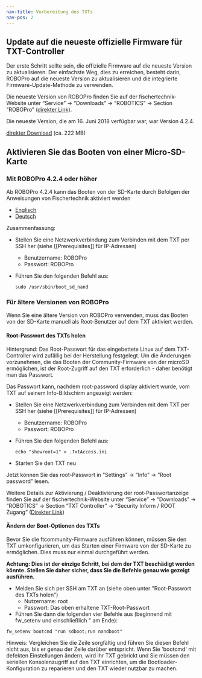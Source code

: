 ```yaml
---
nav-title: Vorbereitung des TXTs
nav-pos: 2
---
```


## Update auf die neueste offizielle Firmware für TXT-Controller
Der erste Schritt sollte sein, die offizielle Firmware auf die neueste Version zu aktualisieren. Der einfachste Weg, dies zu erreichen, besteht darin, ROBOPro auf die neueste Version zu aktualisieren und die integrierte Firmware-Update-Methode zu verwenden.

Die neueste Version von ROBOPro finden Sie auf der fischertechnik-Website unter “Service” -> “Downloads” -> “ROBOTICS” -> Section “ROBOPro” ([direkter Link](https://www.fischertechnik.de/de-de/service/downloads/robotics)).

Die neueste Version, die am 16. Juni 2018 verfügbar war, war Version 4.2.4.

[direkter Download](https://www.fischertechnik.de/-/media/fischertechnik/fite/service/downloads/robotics/robo-pro/documents/update-robopro.ashx) (ca. 222 MB)

## Aktivieren Sie das Booten von einer Micro-SD-Karte

### Mit ROBOPro 4.2.4 oder höher
Ab ROBOPro 4.2.4 kann das Booten von der SD-Karte durch Befolgen der Anweisungen von Fischertechnik aktiviert werden
* [Englisch](https://www.fischertechnik.de/-/media/fischertechnik/fite/service/downloads/robotics/txt-controller/documents/activation_bootloaders_english.ashx)
* [Deutsch](https://www.fischertechnik.de/-/media/fischertechnik/fite/service/downloads/robotics/txt-controller/documents/freischaltung_des_bootloaders_deutsch.ashx)

Zusammenfassung:

* Stellen Sie eine Netzwerkverbindung zum Verbinden mit dem TXT per SSH her (siehe [[Prerequisites]] für IP-Adressen)
    * Benutzername: ROBOPro
    * Passwort: ROBOPro

* Führen Sie den folgenden Befehl aus: 

    ``````````
    sudo /usr/sbin/boot_sd_nand
    ``````````

### Für ältere Versionen von ROBOPro
Wenn Sie eine ältere Version von ROBOPro verwenden, muss das Booten von der SD-Karte manuell als Root-Benutzer auf dem TXT aktiviert werden.
#### Root-Passwort des TXTs holen
Hintergrund: Das Root-Passwort für das eingebettete Linux auf dem TXT-Controller wird zufällig bei der Herstellung festgelegt. Um die Änderungen vorzunehmen, die das Booten der Community-Firmware von der microSD ermöglichen, ist der Root-Zugriff auf den TXT erforderlich - daher benötigt man das Passwort.

Das Passwort kann, nachdem root-password display aktiviert wurde, vom TXT auf seinem Info-Bildschirm angezeigt werden:

* Stellen Sie eine Netzwerkverbindung zum Verbinden mit dem TXT per SSH her (siehe [[Prerequisites]] für IP-Adressen)
    * Benutzername: ROBOPro
    * Passwort: ROBOPro

* Führen Sie den folgenden Befehl aus: 
    ``````````
    echo "showroot=1" > .TxtAccess.ini
    ``````````

* Starten Sie den TXT neu

Jetzt können Sie das root-Passwort in “Settings” -> “Info” -> “Root password” lesen.

Weitere Details zur Aktivierung / Deaktivierung der root-Passwortanzeige finden Sie auf der fischertechnik-Website unter “Service” -> “Downloads” -> “ROBOTICS” -> Section “TXT Controller” -> “Security Inform / ROOT Zugang” ([Direkter Link](https://www.fischertechnik.de/de-de/service/downloads/robotics))

#### Ändern der Boot-Optionen des TXTs


Bevor Sie die ftcommunity-Firmware ausführen können, müssen Sie den TXT umkonfigurieren, um das Starten einer Firmware von der SD-Karte zu ermöglichen. Dies muss nur einmal durchgeführt werden.

**Achtung: Dies ist der einzige Schritt, bei dem der TXT beschädigt werden könnte. Stellen Sie daher sicher, dass Sie die Befehle genau wie gezeigt ausführen.**

* Melden Sie sich per SSH am TXT an (siehe oben unter "Root-Passwort des TXTs holen")
  * Nutzername: root
  * Passwort: Das oben erhaltene TXT-Root-Passwort
* Führen Sie dann die folgenden vier Befehle aus (beginnend mit fw_setenv und einschließlich " am Ende):

```
fw_setenv bootcmd "run sdboot;run nandboot"
```

Hinweis: Vergleichen Sie die Zeile sorgfältig und führen Sie diesen Befehl nicht aus, bis er genau der Zeile darüber entspricht. Wenn Sie 'bootcmd' mit defekten Einstellungen ändern, wird Ihr TXT gebrickt und Sie müssen den seriellen Konsolenzugriff auf den TXT einrichten, um die Bootloader-Konfiguration zu reparieren und den TXT wieder nutzbar zu machen.
